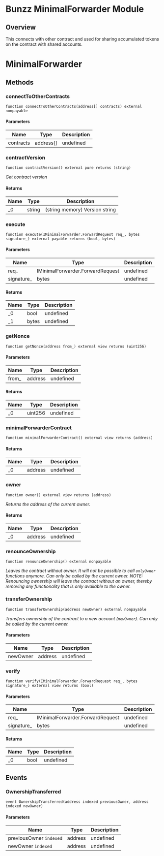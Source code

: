 # Bunzz MinimalForwarder Module

## Overview

This connects with other contract and used for sharing accumulated tokens on the contract with shared accounts.

# MinimalForwarder









## Methods

### connectToOtherContracts

```solidity
function connectToOtherContracts(address[] contracts) external nonpayable
```





#### Parameters

| Name | Type | Description |
|---|---|---|
| contracts | address[] | undefined |

### contractVersion

```solidity
function contractVersion() external pure returns (string)
```



*Get contract version*


#### Returns

| Name | Type | Description |
|---|---|---|
| _0 | string | (string memory) Version string |

### execute

```solidity
function execute(IMinimalForwarder.ForwardRequest req_, bytes signature_) external payable returns (bool, bytes)
```





#### Parameters

| Name | Type | Description |
|---|---|---|
| req_ | IMinimalForwarder.ForwardRequest | undefined |
| signature_ | bytes | undefined |

#### Returns

| Name | Type | Description |
|---|---|---|
| _0 | bool | undefined |
| _1 | bytes | undefined |

### getNonce

```solidity
function getNonce(address from_) external view returns (uint256)
```





#### Parameters

| Name | Type | Description |
|---|---|---|
| from_ | address | undefined |

#### Returns

| Name | Type | Description |
|---|---|---|
| _0 | uint256 | undefined |

### minimalForwarderContract

```solidity
function minimalForwarderContract() external view returns (address)
```






#### Returns

| Name | Type | Description |
|---|---|---|
| _0 | address | undefined |

### owner

```solidity
function owner() external view returns (address)
```



*Returns the address of the current owner.*


#### Returns

| Name | Type | Description |
|---|---|---|
| _0 | address | undefined |

### renounceOwnership

```solidity
function renounceOwnership() external nonpayable
```



*Leaves the contract without owner. It will not be possible to call `onlyOwner` functions anymore. Can only be called by the current owner. NOTE: Renouncing ownership will leave the contract without an owner, thereby removing any functionality that is only available to the owner.*


### transferOwnership

```solidity
function transferOwnership(address newOwner) external nonpayable
```



*Transfers ownership of the contract to a new account (`newOwner`). Can only be called by the current owner.*

#### Parameters

| Name | Type | Description |
|---|---|---|
| newOwner | address | undefined |

### verify

```solidity
function verify(IMinimalForwarder.ForwardRequest req_, bytes signature_) external view returns (bool)
```





#### Parameters

| Name | Type | Description |
|---|---|---|
| req_ | IMinimalForwarder.ForwardRequest | undefined |
| signature_ | bytes | undefined |

#### Returns

| Name | Type | Description |
|---|---|---|
| _0 | bool | undefined |



## Events

### OwnershipTransferred

```solidity
event OwnershipTransferred(address indexed previousOwner, address indexed newOwner)
```





#### Parameters

| Name | Type | Description |
|---|---|---|
| previousOwner `indexed` | address | undefined |
| newOwner `indexed` | address | undefined |



